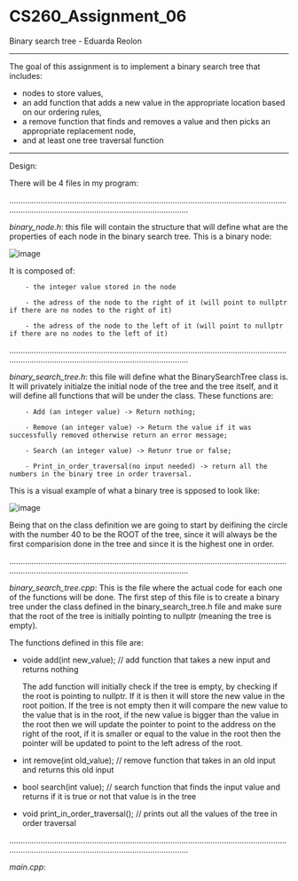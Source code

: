 # CS260_Assignment_06
Binary search tree - Eduarda Reolon

------------------------------------------------------------------------------------------------------------------------------------------------------------------------------------------------------------

The goal of this assignment is to implement a binary search tree that includes:
- nodes to store values,
- an add function that adds a new value in the appropriate location based on our ordering rules,
- a remove function that finds and removes a value and then picks an appropriate replacement node,
- and at least one tree traversal function

------------------------------------------------------------------------------------------------------------------------------------------------------------------------------------------------------------

Design:

There will be 4 files in my program:

............................................................................................................................................................................................................

*binary_node.h*: this file will contain the structure that will define what are the properties of each node in the binary search tree. This is a binary node:

  ![image](https://github.com/dudareolon/CS260_Assignment_06/assets/102680672/f524f40a-0bd9-40d7-9630-c13b9757ab36)

It is composed of:

        - the integer value stored in the node
        
        - the adress of the node to the right of it (will point to nullptr if there are no nodes to the right of it)
        
        - the adress of the node to the left of it (will point to nullptr if there are no nodes to the left of it)


............................................................................................................................................................................................................

*binary_search_tree.h*: this file will define what the BinarySearchTree class is. It will privately initialze the initial node of the tree and the tree itself, and it will define all functions that will be under the class. These functions are:

        - Add (an integer value) -> Return nothing;
  
        - Remove (an integer value) -> Return the value if it was successfully removed otherwise return an error message;
  
        - Search (an integer value) -> Retunr true or false;

        - Print_in_order_traversal(no input needed) -> return all the numbers in the binary tree in order traversal.

This is a visual example of what a binary tree is spposed to look like:

![image](https://github.com/dudareolon/CS260_Assignment_06/assets/102680672/0124acf4-2612-49b6-bf27-b68db5ae731b)

Being that on the class definition we are going to start by deifining the circle with the number 40 to be the ROOT of the tree, since it will always be the first comparision done in the tree and since it is the highest one in order. 


............................................................................................................................................................................................................

*binary_search_tree.cpp*: This is the file where the actual code for each one of the functions will be done. The first step of this file is to create a binary tree under the class defined in the binary_search_tree.h file and make sure that the root of the tree is initially pointing to nullptr (meaning the tree is empty).

The functions defined in this file are:

- voide add(int new_value); // add function that takes a new input and returns nothing

  The add function will initially check if the tree is empty, by checking if the root is pointing to nullptr. If it is then it will store the new value in the root poition.
  If the tree is not empty then it will compare the new value to the value that is in the root, if the new value is bigger than the value in the root then we will update the pointer to point to the address on the right of the root, if it is smaller or equal to the value in the root then the pointer will be updated to point to the left adress of the root.  
  
- int remove(int old_value); // remove function that takes in an old input and returns this old input

- bool search(int value); // search function that finds the input value and returns if it is true or not that value is in the tree

- void print_in_order_traversal(); // prints out all the values of the tree in order traversal

  
............................................................................................................................................................................................................

*main.cpp*:
